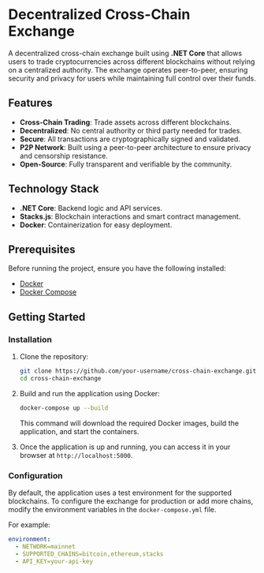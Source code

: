 # Decentralized Cross-Chain Exchange

A decentralized cross-chain exchange built using **.NET Core** that allows users to trade cryptocurrencies across different blockchains without relying on a centralized authority. The exchange operates peer-to-peer, ensuring security and privacy for users while maintaining full control over their funds.

## Features

- **Cross-Chain Trading**: Trade assets across different blockchains.
- **Decentralized**: No central authority or third party needed for trades.
- **Secure**: All transactions are cryptographically signed and validated.
- **P2P Network**: Built using a peer-to-peer architecture to ensure privacy and censorship resistance.
- **Open-Source**: Fully transparent and verifiable by the community.

## Technology Stack

- **.NET Core**: Backend logic and API services.
- **Stacks.js**: Blockchain interactions and smart contract management.
- **Docker**: Containerization for easy deployment.

## Prerequisites

Before running the project, ensure you have the following installed:

- [Docker](https://www.docker.com/get-started)
- [Docker Compose](https://docs.docker.com/compose/install/)

## Getting Started

### Installation

1. Clone the repository:

    ```bash
    git clone https://github.com/your-username/cross-chain-exchange.git
    cd cross-chain-exchange
    ```

2. Build and run the application using Docker:

    ```bash
    docker-compose up --build
    ```

    This command will download the required Docker images, build the application, and start the containers.

3. Once the application is up and running, you can access it in your browser at `http://localhost:5000`.

### Configuration

By default, the application uses a test environment for the supported blockchains. To configure the exchange for production or add more chains, modify the environment variables in the `docker-compose.yml` file.

For example:

```yaml
environment:
  - NETWORK=mainnet
  - SUPPORTED_CHAINS=bitcoin,ethereum,stacks
  - API_KEY=your-api-key
